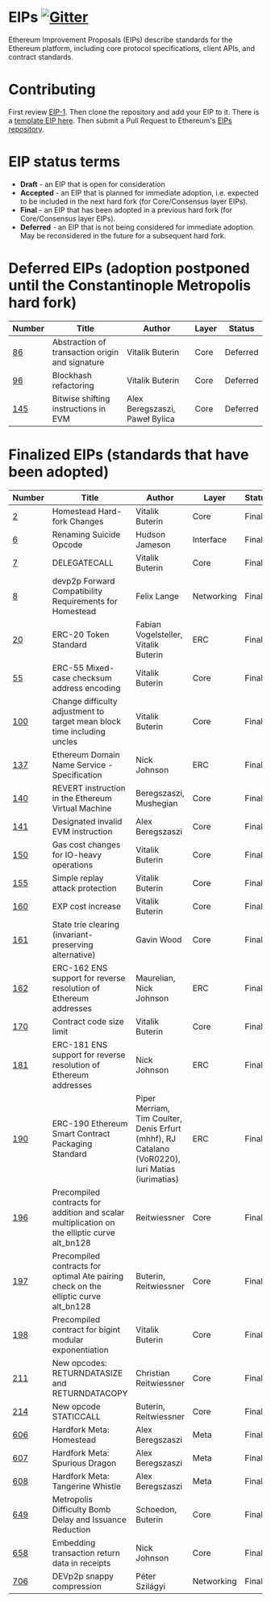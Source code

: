 # EIPs [![Gitter](https://badges.gitter.im/Join%20Chat.svg)](https://gitter.im/ethereum/EIPs?utm_source=badge&utm_medium=badge&utm_campaign=pr-badge)
Ethereum Improvement Proposals (EIPs) describe standards for the Ethereum platform, including core protocol specifications, client APIs, and contract standards.

# Contributing
First review [EIP-1](EIPS/eip-1.md). Then clone the repository and add your EIP to it. There is a [template EIP here](eip-X.md). Then submit a Pull Request to Ethereum's [EIPs repository](https://github.com/ethereum/EIPs).

# EIP status terms
* **Draft** - an EIP that is open for consideration
* **Accepted** - an EIP that is planned for immediate adoption, i.e. expected to be included in the next hard fork (for Core/Consensus layer EIPs).
* **Final** - an EIP that has been adopted in a previous hard fork (for Core/Consensus layer EIPs).
* **Deferred** - an EIP that is not being considered for immediate adoption. May be reconsidered in the future for a subsequent hard fork.

# Deferred EIPs (adoption postponed until the Constantinople Metropolis hard fork)
| Number                                                  |Title                                                                                | Author                | Layer       | Status    |
| ------------------------------------------------------- | ----------------------------------------------------------------------------------- | --------------------  | ------------| ----------|
| [86](https://github.com/ethereum/EIPs/pull/208)         | Abstraction of transaction origin and signature                                     | Vitalik Buterin       | Core        | Deferred  |
| [96](https://github.com/ethereum/EIPs/pull/210)         | Blockhash refactoring                                                               | Vitalik Buterin       | Core        | Deferred  |
| [145](EIPS/eip-145.md)                                  | Bitwise shifting instructions in EVM                        | Alex Beregszaszi, Paweł Bylica | Core        | Deferred   |

# Finalized EIPs (standards that have been adopted)
| Number                                                  |Title                                                        | Author          | Layer       | Status  |
| ------------------------------------------------------- | ----------------------------------------------------------- | ----------------| ------------| --------|
| [2](EIPS/eip-2.md)                                      | Homestead Hard-fork Changes                                 | Vitalik Buterin | Core        | Final   |
| [6](EIPS/eip-6.md)                                      | Renaming Suicide Opcode                                     | Hudson Jameson  | Interface   | Final   |
| [7](EIPS/eip-7.md)                                      | DELEGATECALL                                                | Vitalik Buterin | Core        | Final   |
| [8](EIPS/eip-8.md)                                      | devp2p Forward Compatibility Requirements for Homestead     | Felix Lange     | Networking  | Final   |
| [20](EIPS/eip-20-token-standard.md)                     | ERC-20 Token Standard                                       | Fabian Vogelsteller, Vitalik Buterin     | ERC  | Final   |
| [55](EIPS/eip-55.md)                                    | ERC-55 Mixed-case checksum address encoding                 | Vitalik Buterin | Core        | Final   |
| [100](https://github.com/ethereum/EIPs/issues/100)      | Change difficulty adjustment to target mean block time including uncles             | Vitalik Buterin       | Core        | Final  |
| [137](EIPS/eip-137.md)                                  | Ethereum Domain Name Service - Specification                | Nick Johnson | ERC        | Final   |
| [140](https://github.com/ethereum/EIPs/pull/206)        | REVERT instruction in the Ethereum Virtual Machine                                  | Beregszaszi, Mushegian| Core        | Final  |
| [141](EIPS/eip-141.md)                                  | Designated invalid EVM instruction                          | Alex Beregszaszi| Core        | Final   |
| [150](EIPS/eip-150.md)                                  | Gas cost changes for IO-heavy operations                    | Vitalik Buterin | Core        | Final   |
| [155](EIPS/eip-155.md)                                  | Simple replay attack protection                             | Vitalik Buterin | Core        | Final   |
| [160](EIPS/eip-160.md)                                  | EXP cost increase                                           | Vitalik Buterin | Core        | Final   |
| [161](EIPS/eip-161.md)                                  | State trie clearing (invariant-preserving alternative)      | Gavin Wood | Core        | Final   |
| [162](EIPS/eip-162.md)                                  | ERC-162 ENS support for reverse resolution of Ethereum addresses | Maurelian, Nick Johnson | ERC        | Final   |
| [170](EIPS/eip-170.md)                                  | Contract code size limit                                    | Vitalik Buterin | Core        | Final   |
| [181](EIPS/eip-181.md)                                  | ERC-181 ENS support for reverse resolution of Ethereum addresses | Nick Johnson | ERC        | Final   |
| [190](EIPS/eip-190.md)                                  | ERC-190 Ethereum Smart Contract Packaging Standard          | Piper Merriam, Tim Coulter, Denis Erfurt (mhhf), RJ Catalano (VoR0220), Iuri Matias (iurimatias) | ERC        | Final   |
| [196](https://github.com/ethereum/EIPs/pull/213)        | Precompiled contracts for addition and scalar multiplication on the elliptic curve alt_bn128 | Reitwiessner | Core        | Final  |
| [197](https://github.com/ethereum/EIPs/pull/212)        | Precompiled contracts for optimal Ate pairing check on the elliptic curve alt_bn128 | Buterin, Reitwiessner | Core        | Final  |
| [198](https://github.com/ethereum/EIPs/pull/198)        | Precompiled contract for bigint modular exponentiation                              | Vitalik Buterin       | Core        | Final  |
| [211](https://github.com/ethereum/EIPs/pull/211)        | New opcodes: RETURNDATASIZE and RETURNDATACOPY                                      | Christian Reitwiessner| Core        | Final  |
| [214](https://github.com/ethereum/EIPs/pull/214)        | New opcode STATICCALL                                                               | Buterin, Reitwiessner | Core        | Final  |
| [606](EIPS/eip-606.md)                                  | Hardfork Meta: Homestead                                    | Alex Beregszaszi | Meta         | Final    |
| [607](EIPS/eip-607.md)                                  | Hardfork Meta: Spurious Dragon                              | Alex Beregszaszi | Meta         | Final    |
| [608](EIPS/eip-608.md)                                  | Hardfork Meta: Tangerine Whistle                            | Alex Beregszaszi | Meta         | Final    |
| [649](https://github.com/ethereum/EIPs/pull/669)        | Metropolis Difficulty Bomb Delay and Issuance Reduction                             | Schoedon, Buterin     | Core        | Final  |
| [658](https://github.com/ethereum/EIPs/pull/658)        | Embedding transaction return data in receipts                                       | Nick Johnson          | Core        | Final  |
| [706](EIPS/eip-706.md)                                  | DEVp2p snappy compression                                   | Péter Szilágyi     | Networking  | Final   |
